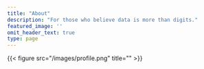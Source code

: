 ```yaml
---
title: "About"
description: "For those who believe data is more than digits."
featured_image: ''
omit_header_text: true
type: page
---
```


{{< figure src="/images/profile.png" title="" >}}

